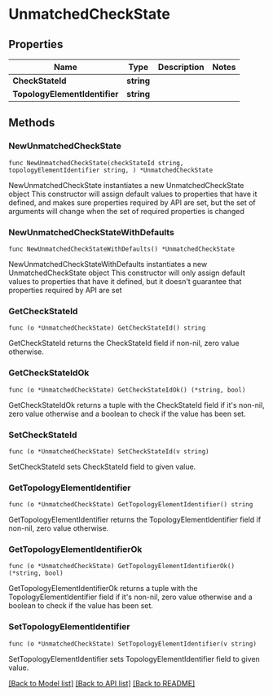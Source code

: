 # UnmatchedCheckState

## Properties

Name | Type | Description | Notes
------------ | ------------- | ------------- | -------------
**CheckStateId** | **string** |  | 
**TopologyElementIdentifier** | **string** |  | 

## Methods

### NewUnmatchedCheckState

`func NewUnmatchedCheckState(checkStateId string, topologyElementIdentifier string, ) *UnmatchedCheckState`

NewUnmatchedCheckState instantiates a new UnmatchedCheckState object
This constructor will assign default values to properties that have it defined,
and makes sure properties required by API are set, but the set of arguments
will change when the set of required properties is changed

### NewUnmatchedCheckStateWithDefaults

`func NewUnmatchedCheckStateWithDefaults() *UnmatchedCheckState`

NewUnmatchedCheckStateWithDefaults instantiates a new UnmatchedCheckState object
This constructor will only assign default values to properties that have it defined,
but it doesn't guarantee that properties required by API are set

### GetCheckStateId

`func (o *UnmatchedCheckState) GetCheckStateId() string`

GetCheckStateId returns the CheckStateId field if non-nil, zero value otherwise.

### GetCheckStateIdOk

`func (o *UnmatchedCheckState) GetCheckStateIdOk() (*string, bool)`

GetCheckStateIdOk returns a tuple with the CheckStateId field if it's non-nil, zero value otherwise
and a boolean to check if the value has been set.

### SetCheckStateId

`func (o *UnmatchedCheckState) SetCheckStateId(v string)`

SetCheckStateId sets CheckStateId field to given value.


### GetTopologyElementIdentifier

`func (o *UnmatchedCheckState) GetTopologyElementIdentifier() string`

GetTopologyElementIdentifier returns the TopologyElementIdentifier field if non-nil, zero value otherwise.

### GetTopologyElementIdentifierOk

`func (o *UnmatchedCheckState) GetTopologyElementIdentifierOk() (*string, bool)`

GetTopologyElementIdentifierOk returns a tuple with the TopologyElementIdentifier field if it's non-nil, zero value otherwise
and a boolean to check if the value has been set.

### SetTopologyElementIdentifier

`func (o *UnmatchedCheckState) SetTopologyElementIdentifier(v string)`

SetTopologyElementIdentifier sets TopologyElementIdentifier field to given value.



[[Back to Model list]](../README.md#documentation-for-models) [[Back to API list]](../README.md#documentation-for-api-endpoints) [[Back to README]](../README.md)


